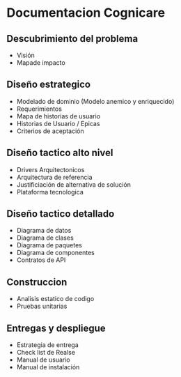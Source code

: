 # Documentacion Cognicare

## Descubrimiento del problema
- Visión
- Mapade impacto
## Diseño estrategico
- Modelado de dominio (Modelo anemico y enriquecido)
- Requerimientos
- Mapa de historias de usuario
- Historias de Usuario / Epicas
- Criterios de aceptación
## Diseño tactico alto nivel
- Drivers Arquitectonicos
- Arquitectura de referencia
- Justificiación de alternativa de solución
- Plataforma tecnologica
## Diseño tactico detallado
- Diagrama de datos
- Diagrama de clases
- Diagrama de paquetes
- Diagrama de componentes
- Contratos de API
 ## Construccion
 - Analisis estatico de codigo
 - Pruebas unitarias
## Entregas y despliegue
- Estrategia de entrega
- Check list de Realse
- Manual de usuario
- Manual de instalación
